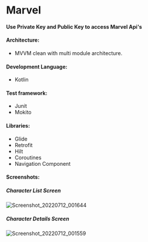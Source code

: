 # Marvel

#### Use Private Key and Public Key to access Marvel Api's

#### Architecture: 
* MVVM clean with multi module architecture.

#### Development Language: 
* Kotlin 

#### Test framework: 
* Junit
* Mokito

#### Libraries:  
* Glide
* Retrofit
* Hilt
* Coroutines
* Navigation Component

#### Screenshots: 
##### Character List Screen
![Screenshot_20220712_001644](https://user-images.githubusercontent.com/108671288/178336625-39c4b280-4f9b-4362-99b5-4f9db43aa207.png)

##### Character Details Screen
![Screenshot_20220712_001559](https://user-images.githubusercontent.com/108671288/178336764-3a732442-f286-4826-b9a6-80920a07801a.png)
